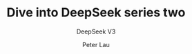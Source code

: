 ---
title: "Dive into DeepSeek series two"
subtitle: "DeepSeek V3"
layout: post
author: "Peter Lau"
published: true
header-style: text
tags:
  - Computer science
  - LLM
  - DeepSeek 
---